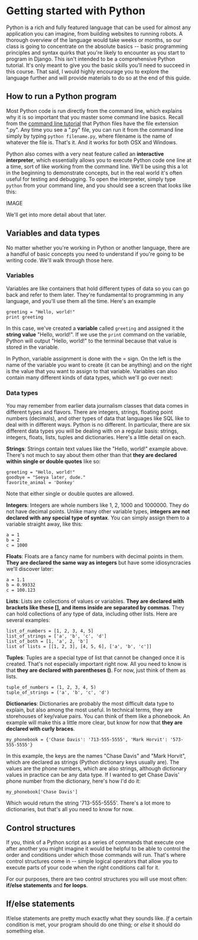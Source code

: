 # Getting started with Python

Python is a rich and fully featured language that can be used for almost any application you can imagine, from building websites to running robots. A thorough overview of the language would take weeks or months, so our class is going to concentrate on the absolute basics -- basic programming principles and syntax quirks that you're likely to encounter as you start to program in Django. This isn't intended to be a comprehensive Python tutorial. It's only meant to give you the basic skills you'll need to succeed in this course. That said, I would highly encourage you to explore the language further and will provide materials to do so at the end of this guide.

## How to run a Python program

Most Python code is run directly from the command line, which explains why it is so important that you master some command line basics. Recall from the [command line tutorial](https://github.com/cjdd3b/j4462/blob/master/python-basics/command-line-basics.md) that Python files have the file extension ".py". Any time you see a ".py" file, you can run it from the command line simply by typing ```python filename.py```, where filename is the name of whatever the file is. That's it. And it works for both OSX and Windows.

Python also comes with a very neat feature called an **interactive interpreter**, which essentially allows you to execute Python code one line at a time, sort of like working from the command line. We'll be using this a lot in the beginning to demonstrate concepts, but in the real world it's often useful for testing and debugging. To open the interpreter, simply type ```python``` from your command line, and you should see a screen that looks like this:

IMAGE

We'll get into more detail about that later.

## Variables and data types

No matter whether you're working in Python or another language, there are a handful of basic concepts you need to understand if you're going to be writing code. We'll walk through those here.

### Variables

Variables are like containers that hold different types of data so you can go back and refer to them later. They're fundamental to programming in any language, and you'll use them all the time. Here's an example

```
greeting = "Hello, world!"
print greeting
```

In this case, we've created a **variable** called ```greeting``` and assigned it the **string value** "Hello, world!". If we use the ```print``` command on the variable, Python will output "Hello, world!" to the terminal because that value is stored in the variable.

In Python, variable assignment is done with the = sign. On the left is the name of the variable you want to create (it can be anything) and on the right is the value that you want to assign to that variable. Variables can also contain many different kinds of data types, which we'll go over next:

### Data types

You may remember from earlier data journalism classes that data comes in different types and flavors. There are integers, strings, floating point numbers (decimals), and other types of data that languages like SQL like to deal with in different ways. Python is no different. In particular, there are six different data types you will be dealing with on a regular basis: strings, integers, floats, lists, tuples and dictionaries. Here's a little detail on each.

**Strings**: Strings contain text values like the "Hello, world!" example above. There's not much to say about them other than that **they are declared within single or double quotes** like so:

```
greeting = "Hello, world!"
goodbye = "Seeya later, dude."
favorite_animal = 'Donkey'
```
Note that either single or double quotes are allowed.

**Integers**: Integers are whole numbers like 1, 2, 1000 and 1000000. They do not have decimal points. Unlike many other variable types, **integers are not declared with any special type of syntax**. You can simply assign them to a variable straight away, like this:

```
a = 1
b = 2
c = 1000
```

**Floats**: Floats are a fancy name for numbers with decimal points in them. **They are declared the same way as integers** but have some idiosyncracies we'll discover later:

```
a = 1.1
b = 0.99332
c = 100.123
```

**Lists**: Lists are collections of values or variables. **They are declared with brackets like these [], and items inside are separated by commas**. They can hold collections of any type of data, including other lists. Here are several examples:

```
list_of_numbers = [1, 2, 3, 4, 5]
list_of_strings = ['a', 'b', 'c', 'd']
list_of_both = [1, 'a', 2, 'b']
list of lists = [[1, 2, 3], [4, 5, 6], ['a', 'b', 'c']]
```

**Tuples**: Tuples are a special type of list that cannot be changed once it is created. That's not especially important right now. All you need to know is that **they are declared with parentheses ()**. For now, just think of them as lists.

```
tuple_of_numbers = (1, 2, 3, 4, 5)
tuple_of_strings = ('a', 'b', 'c', 'd')
```

**Dictionaries**: Dictionaries are probably the most difficult data type to explain, but also among the most useful. In technical terms, they are storehouses of key/value pairs. You can think of them like a phonebook. An example will make this a little more clear, but know for now that **they are declared with curly braces**.

```
my_phonebook = {'Chase Davis': '713-555-5555', 'Mark Horvit': '573-555-5555'}
```
In this example, the keys are the names "Chase Davis" and "Mark Horvit", which are declared as strings (Python dictionary keys usually are). The values are the phone numbers, which are also strings, although dictionary values in practice can be any data type. If I wanted to get Chase Davis' phone number from the dictionary, here's how I'd do it:

```
my_phonebook['Chase Davis']
```

Which would return the string '713-555-5555'. There's a lot more to dictionaries, but that's all you need to know for now.

## Control structures

If you, think of a Python script as a series of commands that execute one after another you might imagine it would be helpful to be able to control the order and conditions under which those commands will run. That's where control structures come in -- simple logical operators that allow you to execute parts of your code when the right conditions call for it.

For our purposes, there are two control structures you will use most often: **if/else statements** and **for loops**.

## If/else statements

If/else statements are pretty much exactly what they sounds like. *If* a certain condition is met, your program should do one thing; or *else* it should do something else.
